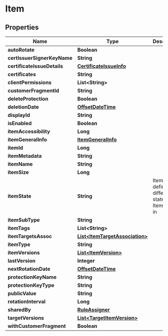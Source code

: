 

# Item

## Properties

Name | Type | Description | Notes
------------ | ------------- | ------------- | -------------
**autoRotate** | **Boolean** |  |  [optional]
**certIssuerSignerKeyName** | **String** |  |  [optional]
**certificateIssueDetails** | [**CertificateIssueInfo**](CertificateIssueInfo.md) |  |  [optional]
**certificates** | **String** |  |  [optional]
**clientPermissions** | **List&lt;String&gt;** |  |  [optional]
**customerFragmentId** | **String** |  |  [optional]
**deleteProtection** | **Boolean** |  |  [optional]
**deletionDate** | [**OffsetDateTime**](OffsetDateTime.md) |  |  [optional]
**displayId** | **String** |  |  [optional]
**isEnabled** | **Boolean** |  |  [optional]
**itemAccessibility** | **Long** |  |  [optional]
**itemGeneralInfo** | [**ItemGeneralInfo**](ItemGeneralInfo.md) |  |  [optional]
**itemId** | **Long** |  |  [optional]
**itemMetadata** | **String** |  |  [optional]
**itemName** | **String** |  |  [optional]
**itemSize** | **Long** |  |  [optional]
**itemState** | **String** | ItemState defines the different states an Item can be in |  [optional]
**itemSubType** | **String** |  |  [optional]
**itemTags** | **List&lt;String&gt;** |  |  [optional]
**itemTargetsAssoc** | [**List&lt;ItemTargetAssociation&gt;**](ItemTargetAssociation.md) |  |  [optional]
**itemType** | **String** |  |  [optional]
**itemVersions** | [**List&lt;ItemVersion&gt;**](ItemVersion.md) |  |  [optional]
**lastVersion** | **Integer** |  |  [optional]
**nextRotationDate** | [**OffsetDateTime**](OffsetDateTime.md) |  |  [optional]
**protectionKeyName** | **String** |  |  [optional]
**protectionKeyType** | **String** |  |  [optional]
**publicValue** | **String** |  |  [optional]
**rotationInterval** | **Long** |  |  [optional]
**sharedBy** | [**RuleAssigner**](RuleAssigner.md) |  |  [optional]
**targetVersions** | [**List&lt;TargetItemVersion&gt;**](TargetItemVersion.md) |  |  [optional]
**withCustomerFragment** | **Boolean** |  |  [optional]



